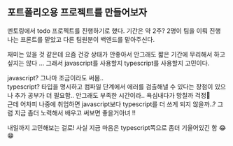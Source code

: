 ## 포트폴리오용 프로젝트를 만들어보자

멘토링에서 todo 프로젝트를 진행하기로 했다. 기간은 약 2주? 2명이 팀을 이뤄 진행<br>
나는 프론트를 맡았고 다른 팀원분이 백엔드를 맡아주신다.

재미는 있을 것 같은데 요즘 건강 상태가 안좋아서 안그래도 짧은 기간에 무리해서 하고 싶지는 않다  ... 그래서 javascript를 사용할지 typescript를 사용할지 고민이다.
<br>

javascript? 그나마 조금이라도 써봄..<br>
typescript? 타입을 명시하고 컴파일 단계에서 에러를 검출해낼 수 있다는 장점이 있으나 추가 공부가 더 필요함.. 안그래도 부족한 시간이라.. 욕심내다가 망칠까 걱정🥹 <br>
근데 어차피 나중에 취업하면 javascript보다 typescript를 더 쓰게 되지 않을까..?
그럼 지금 좀더 노력해서 배우고 써보면 좋을거아녀 !!

내일까지 고민해보는 걸로!
사실 지금 마음은 typescript쪽으로 좀더 기울어있긴 함 😂😁
